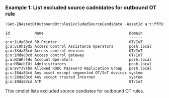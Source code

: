 ### Example 1: List excluded source cadnidates for outbound OT rule 
```powershell
(Get-ZNAssetOtOutboundOtrulesExcludedSourceCandidate -AssetId a:t:ffPDi031).items
```

```output
Id           Name                                      Domain
--           ----                                      ------
g:o:1Lda83cd 3D Printer                                OT/IoT
g:a:5C0h1yd5 Access Control Assistance Operators       posh.local
g:o:1Kda83cd Access control devices                    OT/IoT
g:o:1Mda83cd Access control gateway                    OT/IoT
g:a:HJWKrlHo Account Operators                         posh.local
g:a:HBWuhIUi Administrators                            posh.local
g:a:9vY3VFbm Allowed RODC Password Replication Group   posh.local
g:s:18da83cd Any asset except segmented OT/IoT devices system
g:s:28da83cd Any except trusted Internet               system
g:o:1Nda83cd ATM                                       OT/IoT
```

This cmdlet lists excluded source candiates for outbound OT rules.
